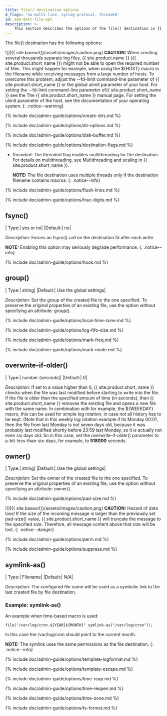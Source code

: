 ```yaml
---
title: file() destination options
d_flags: 'no-multi-line, syslog-protocol, threaded'
id: adm-dest-file-opt
description: >-
	This section describes the options of the file() destination in {{ site.product.short_name }}.
---
```


The file() destination has the following options:

![]({{ site.baseurl}}/assets/images/caution.png) **CAUTION:** When
creating several thousands separate log files, {{ site.product.name }}
({{ site.product.short_name }}) might not be able to open the required number of files.
This might happen for example, when using the ${HOST} macro in the
filename while receiving messages from a large number of hosts. To overcome
this problem, adjust the --fd-limit command-line parameter of {{ site.product.short_name }}
or the global ulimit parameter of your host. For setting the --fd-limit
command-line parameter of{{ site.product.short_name }} see the The {{ site.product.short_name }} manual page.
For setting the ulimit parameter of the host, see the documentation
of your operating system.
{: .notice--warning}

{% include doc/admin-guide/options/create-dirs.md %}

{% include doc/admin-guide/options/dir-options.md %}

{% include doc/admin-guide/options/disk-buffer.md %}

{% include doc/admin-guide/options/destination-flags.md %}

- *threaded*: The threaded flag enables multithreading for the
    destination. For details on multithreading, see
    Multithreading and scaling in {{ site.product.short_name }}.

    **NOTE:** The file destination uses multiple threads only if the
    destination filename contains macros.
    {: .notice--info}

{% include doc/admin-guide/options/flush-lines.md %}

{% include doc/admin-guide/options/frac-digits.md %}

## fsync()

|  Type:|      yes or no|
  |Default:|   no|

*Description:* Forces an fsync() call on the destination fd after each
write.

**NOTE:** Enabling this option may seriously degrade performance.
{: .notice--info}

{% include doc/admin-guide/options/hook.md %}

## group()

|  Type:|      string|
  |Default:|   Use the global settings|

*Description:* Set the group of the created file to the one specified.
To preserve the original properties of an existing file, use the option
without specifying an attribute: group().

{% include doc/admin-guide/options/local-time-zone.md %}

{% include doc/admin-guide/options/log-fifo-size.md %}

{% include doc/admin-guide/options/mark-freq.md %}

{% include doc/admin-guide/options/mark-mode.md %}

## overwrite-if-older()

|  Type:|      number (seconds)|
  |Default:|   0|

*Description:* If set to a value higher than 0, {{ site.product.short_name }} checks
when the file was last modified before starting to write into the file.
If the file is older than the specified amount of time (in seconds),
then {{ site.product.short_name }} removes the existing file and opens a new file with the
same name. In combination with for example, the ${WEEKDAY} macro, this
can be used for simple log rotation, in case not all history has to be
kept. (Note that in this weekly log rotation example if its Monday
00:01, then the file from last Monday is not seven days old, because it
was probably last modified shortly before 23:59 last Monday, so it is
actually not even six days old. So in this case, set the
overwrite-if-older() parameter to a-bit-less-than-six-days, for example,
to **518000** seconds.

## owner()

|  Type:|      string|
  |Default:|   Use the global settings|

*Description:* Set the owner of the created file to the one specified.
To preserve the original properties of an existing file, use the option
without specifying an attribute: owner().

{% include doc/admin-guide/options/pad-size.md %}

![]({{ site.baseurl}}/assets/images/caution.png) **CAUTION:**
Hazard of data loss! If the size of the incoming message is larger
than the previously set pad-size() value, {{ site.product.short_name }} will truncate
the message to the specified size. Therefore, all message content
above that size will be lost.
{: .notice--danger}

{% include doc/admin-guide/options/perm.md %}

{% include doc/admin-guide/options/suppress.md %}

## symlink-as()

|  Type:|      Filename|
  |Default:|   N/A|

*Description:* The configured file name will be used as a symbolic link
to the last created file by file destination.

### Example: symlink-as()

An example when time-based macro is used:

```config
file("/var/log/cron.${YEAR}${MONTH}" symlink-as("/var/log/cron"));
```

In this case the /var/log/cron should point to the current month.

**NOTE:** The symlink uses the same permissions as the file destination.
{: .notice--info}

{% include doc/admin-guide/options/template-logformat.md %}

{% include doc/admin-guide/options/template-escape.md %}

{% include doc/admin-guide/options/time-reap.md %}

{% include doc/admin-guide/options/time-reopen.md %}

{% include doc/admin-guide/options/time-zone.md %}

{% include doc/admin-guide/options/ts-format.md %}
